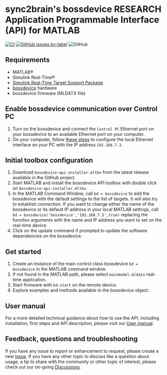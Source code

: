 # sync2brain's bossdevice RESEARCH Application Programmable Interface (API) for MATLAB
[![CI](https://github.com/sync2brain/bossdevice-api-matlab/actions/workflows/main.yml/badge.svg)](https://github.com/sync2brain/bossdevice-api-matlab/actions/workflows/main.yml) [![GitHub issues by-label](https://img.shields.io/github/issues-raw/sync2brain/bossdevice-api-matlab/bug)](https://github.com/sync2brain/bossdevice-api-matlab/issues?q=is%3Aissue+is%3Aopen+label%3Abug) ![GitHub](https://img.shields.io/github/license/sync2brain/bossdevice-api-matlab)

## Requirements
- MATLAB&reg;
- Simulink Real-Time&reg;
- [Simulink Real-Time Target Support Package](https://www.mathworks.com/matlabcentral/fileexchange/76387-simulink-real-time-target-support-package)
- [bossdevice](https://sync2brain.com/) hardware
- bossdevice firmware (MLDATX file)

## Enable bossdevice communication over Control PC
1. Turn on the bossdevice and connect the `Control PC` Ethernet port on your bossdevice to an available Ethernet port on your computer.
2. On your computer, follow [these steps](https://www.mathworks.com/help/slrealtime/gs/development-computer-communication-setup-windows.html) to configure the local Ethernet interface on your PC with the IP address `192.168.7.2`.

## Initial toolbox configuration
1. Download `bossdevice-api-installer.mltbx` from the latest release available in the GitHub project.
2. Start MATLAB and install the bossdevice API toolbox with double click on `bossdevice-api-installer.mltbx`.
3. In the MATLAB Command Window, call `bd = bossdevice` to add the bossdevice with the default settings to the list of targets. It will also try to establish connection. If you want to change either the name of the bossdevice or its default IP address in your local MATLAB settings, call `bd = bossdevice('bossdevice','192.168.7.5',true)` replacing the function arguments with the name and IP address you want to set on the real-time device.
4. Click on the update command if prompted to update the software dependencies on the bossdevice.

## Get started
1. Create an instance of the main control class bossdevice `bd = bossdevice` in the MATLAB command window.
2. If not found in the MATLAB path, please select `mainmodel.mldatx` real-time application.
3. Start firmware with `bd.start` on the remote device.
4. Explore examples and methods available in the bossdevice object.

## User manual
For a more detailed technical guidance about how to use the API, including installation, first steps and API description, please visit our [User manual](https://usermanual.sync2brain.com/).

## Feedback, questions and troubleshooting
If you have any issue to report or enhancement to request, please create a new [Issue](https://github.com/sync2brain/bossdevice-api-matlab/issues). If you have any other topic to discuss like a question about usage, a tip to share with the community or other topic of interest, please check out our on-going [Discussions](https://github.com/sync2brain/bossdevice-api-matlab/discussions).
